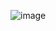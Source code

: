 ![image](https://github.com/N0T-A-NUMB3R/Carsties/assets/32098270/b302b60c-c90a-4034-9efc-f75092759b5a)

